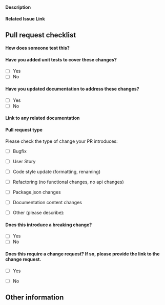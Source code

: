 <!-- Please refer to our contributing documentation for any questions on submitting a pull request -->


#### Description
<!-- What are you fixing in this Pull Request -->

#### Related Issue Link


## Pull request checklist


#### How does someone test this?
<!-- Steps to test this out -->


#### Have you added unit tests to cover these changes?
- [ ] Yes
- [ ] No

#### Have you updated documentation to address these changes?
- [ ] Yes
- [ ] No

#### Link to any related documentation


#### Pull request type

<!-- Please try to limit your pull request to one type, submit multiple pull requests if needed. --> 

Please check the type of change your PR introduces:
- [ ] Bugfix
- [ ] User Story
- [ ] Code style update (formatting, renaming)
- [ ] Refactoring (no functional changes, no api changes)
- [ ] Package.json changes
- [ ] Documentation content changes
- [ ] Other (please describe):


#### Does this introduce a breaking change?

- [ ] Yes
- [ ] No

<!-- If this introduces a breaking change, please describe the impact and migration path for existing applications below. -->

#### Does this require a change request? If so, please provide the link to the change request.
<!-- Is there any potential for disruption to HCA Dev - Prod -->
- [ ] Yes
- [ ] No 


## Other information

<!-- Any other information that is important to this PR such as screenshots of how the component looks before and after the change. -->
